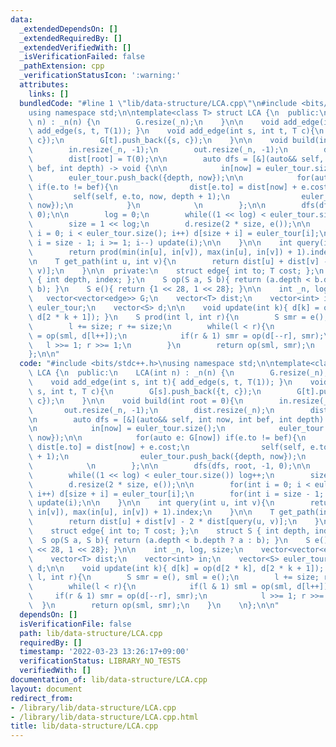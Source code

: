```yaml
---
data:
  _extendedDependsOn: []
  _extendedRequiredBy: []
  _extendedVerifiedWith: []
  _isVerificationFailed: false
  _pathExtension: cpp
  _verificationStatusIcon: ':warning:'
  attributes:
    links: []
  bundledCode: "#line 1 \"lib/data-structure/LCA.cpp\"\n#include <bits/stdc++.h>\n\
    using namespace std;\n\ntemplate<class T> struct LCA {\n  public:\n    LCA(int\
    \ n) : _n(n) {\n        G.resize(_n);\n    }\n\n    void add_edge(int s, int t){\
    \ add_edge(s, t, T(1)); }\n    void add_edge(int s, int t, T c){\n        G[s].push_back({t,\
    \ c});\n        G[t].push_back({s, c});\n    }\n\n    void build(int root = 0){\n\
    \        in.resize(_n, -1);\n        out.resize(_n, -1);\n        dist.resize(_n);\n\
    \        dist[root] = T(0);\n\n        auto dfs = [&](auto&& self, int now, int\
    \ bef, int depth) -> void {\n\n            in[now] = euler_tour.size();\n    \
    \        euler_tour.push_back({depth, now});\n\n            for(auto e: G[now])\
    \ if(e.to != bef){\n                dist[e.to] = dist[now] + e.cost;\n       \
    \         self(self, e.to, now, depth + 1);\n                euler_tour.push_back({depth,\
    \ now});\n            }\n            \n        };\n\n        dfs(dfs, root, -1,\
    \ 0);\n\n        log = 0;\n        while((1 << log) < euler_tour.size()) log++;\n\
    \        size = 1 << log;\n        d.resize(2 * size, e());\n\n        for(int\
    \ i = 0; i < euler_tour.size(); i++) d[size + i] = euler_tour[i];\n        for(int\
    \ i = size - 1; i >= 1; i--) update(i);\n\n    }\n\n    int query(int u, int v){\n\
    \        return prod(min(in[u], in[v]), max(in[u], in[v]) + 1).index;\n    }\n\
    \n    T get_path(int u, int v){\n        return dist[u] + dist[v] - 2 * dist[query(u,\
    \ v)];\n    }\n\n  private:\n    struct edge{ int to; T cost; };\n    struct S\
    \ { int depth, index; };\n    S op(S a, S b){ return (a.depth < b.depth ? a :\
    \ b); }\n    S e(){ return {1 << 28, 1 << 28}; }\n\n    int _n, log, size;\n \
    \   vector<vector<edge>> G;\n    vector<T> dist;\n    vector<int> in;\n    vector<S>\
    \ euler_tour;\n    vector<S> d;\n\n    void update(int k){ d[k] = op(d[2 * k],\
    \ d[2 * k + 1]); }\n    S prod(int l, int r){\n        S smr = e(), sml = e();\n\
    \        l += size; r += size;\n        while(l < r){\n            if(l & 1) sml\
    \ = op(sml, d[l++]);\n            if(r & 1) smr = op(d[--r], smr);\n         \
    \   l >>= 1; r >>= 1;\n        }\n        return op(sml, smr);\n    }\n    \n\
    };\n\n"
  code: "#include <bits/stdc++.h>\nusing namespace std;\n\ntemplate<class T> struct\
    \ LCA {\n  public:\n    LCA(int n) : _n(n) {\n        G.resize(_n);\n    }\n\n\
    \    void add_edge(int s, int t){ add_edge(s, t, T(1)); }\n    void add_edge(int\
    \ s, int t, T c){\n        G[s].push_back({t, c});\n        G[t].push_back({s,\
    \ c});\n    }\n\n    void build(int root = 0){\n        in.resize(_n, -1);\n \
    \       out.resize(_n, -1);\n        dist.resize(_n);\n        dist[root] = T(0);\n\
    \n        auto dfs = [&](auto&& self, int now, int bef, int depth) -> void {\n\
    \n            in[now] = euler_tour.size();\n            euler_tour.push_back({depth,\
    \ now});\n\n            for(auto e: G[now]) if(e.to != bef){\n               \
    \ dist[e.to] = dist[now] + e.cost;\n                self(self, e.to, now, depth\
    \ + 1);\n                euler_tour.push_back({depth, now});\n            }\n\
    \            \n        };\n\n        dfs(dfs, root, -1, 0);\n\n        log = 0;\n\
    \        while((1 << log) < euler_tour.size()) log++;\n        size = 1 << log;\n\
    \        d.resize(2 * size, e());\n\n        for(int i = 0; i < euler_tour.size();\
    \ i++) d[size + i] = euler_tour[i];\n        for(int i = size - 1; i >= 1; i--)\
    \ update(i);\n\n    }\n\n    int query(int u, int v){\n        return prod(min(in[u],\
    \ in[v]), max(in[u], in[v]) + 1).index;\n    }\n\n    T get_path(int u, int v){\n\
    \        return dist[u] + dist[v] - 2 * dist[query(u, v)];\n    }\n\n  private:\n\
    \    struct edge{ int to; T cost; };\n    struct S { int depth, index; };\n  \
    \  S op(S a, S b){ return (a.depth < b.depth ? a : b); }\n    S e(){ return {1\
    \ << 28, 1 << 28}; }\n\n    int _n, log, size;\n    vector<vector<edge>> G;\n\
    \    vector<T> dist;\n    vector<int> in;\n    vector<S> euler_tour;\n    vector<S>\
    \ d;\n\n    void update(int k){ d[k] = op(d[2 * k], d[2 * k + 1]); }\n    S prod(int\
    \ l, int r){\n        S smr = e(), sml = e();\n        l += size; r += size;\n\
    \        while(l < r){\n            if(l & 1) sml = op(sml, d[l++]);\n       \
    \     if(r & 1) smr = op(d[--r], smr);\n            l >>= 1; r >>= 1;\n      \
    \  }\n        return op(sml, smr);\n    }\n    \n};\n\n"
  dependsOn: []
  isVerificationFile: false
  path: lib/data-structure/LCA.cpp
  requiredBy: []
  timestamp: '2022-03-23 13:26:17+09:00'
  verificationStatus: LIBRARY_NO_TESTS
  verifiedWith: []
documentation_of: lib/data-structure/LCA.cpp
layout: document
redirect_from:
- /library/lib/data-structure/LCA.cpp
- /library/lib/data-structure/LCA.cpp.html
title: lib/data-structure/LCA.cpp
---
```

